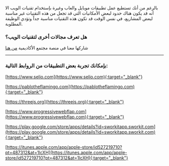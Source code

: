 بالرغم من أنك تستطيع عمل تطبيقات موبايل والعاب وغيرة بإستخدام تقنيات الويب الا أنه قد يكون هناك حدود لبعض الأمكانيات التي قد تجعل من هذه التقنيات غير مناسبة لبعض المشاريع، في نفس الوقت قد تكون هذه التقنيات مناسبة جداً وتؤدي الوظيفة المطلوبة.

### هل تعرف مجالات أخرى لتقنيات الويب؟
شاركها معنا في منصة مجتمع الأكاديمية [من هنا](https://forums.coretabs.net)

---

### بإمكانك تجربة بعض التطبيقات من الروابط التالية: 

[https://www.selio.com](https://www.selio.com){:target="_blank"}

[https://pablotheflamingo.com](https://pablotheflamingo.com){:target="_blank"}

[https://threejs.org](https://threejs.org){:target="_blank"}

[https://www.progressivewebflap.com](https://www.progressivewebflap.com){:target="_blank"}

[https://play.google.com/store/apps/details?id=sworkitapp.sworkit.com](https://play.google.com/store/apps/details?id=sworkitapp.sworkit.com){:target="_blank"}

[https://itunes.apple.com/app/apple-store/id527219710?pt=487312&at=1lcXH](https://itunes.apple.com/app/apple-store/id527219710?pt=487312&at=1lcXH){:target="_blank"}

